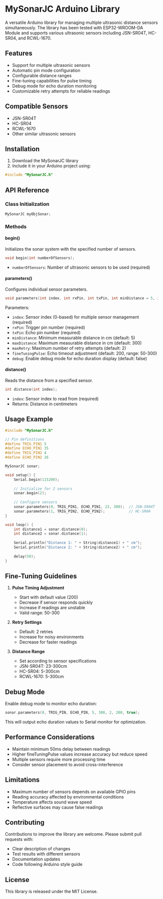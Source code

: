 # MySonarJC Arduino Library

A versatile Arduino library for managing multiple ultrasonic distance sensors simultaneously. The library has been tested with ESP32-WROOM-DA Module and supports various ultrasonic sensors including JSN-SR04T, HC-SR04, and RCWL-1670.

## Features

- Support for multiple ultrasonic sensors
- Automatic pin mode configuration
- Configurable distance ranges
- Fine-tuning capabilities for pulse timing
- Debug mode for echo duration monitoring
- Customizable retry attempts for reliable readings

## Compatible Sensors

- JSN-SR04T
- HC-SR04
- RCWL-1670
- Other similar ultrasonic sensors

## Installation

1. Download the MySonarJC library
2. Include it in your Arduino project using:
```cpp
#include "MySonarJC.h"
```

## API Reference

### Class Initialization
```cpp
MySonarJC myObjSonar;
```

### Methods

#### begin()
Initializes the sonar system with the specified number of sensors.
```cpp
void begin(int numberOfSensors);
```
- `numberOfSensors`: Number of ultrasonic sensors to be used (required)

#### parameters()
Configures individual sensor parameters.
```cpp
void parameters(int index, int rxPin, int txPin, int minDistance = 5, int maxDistance = 300, int maxRetry = 2, int fineTuningPulse = 200, bool debug = false);
```

Parameters:
- `index`: Sensor index (0-based) for multiple sensor management (required)
- `rxPin`: Trigger pin number (required)
- `txPin`: Echo pin number (required)
- `minDistance`: Minimum measurable distance in cm (default: 5)
- `maxDistance`: Maximum measurable distance in cm (default: 300)
- `maxRetry`: Maximum number of retry attempts (default: 2)
- `fineTuningPulse`: Echo timeout adjustment (default: 200, range: 50-300)
- `debug`: Enable debug mode for echo duration display (default: false)

#### distance()
Reads the distance from a specified sensor.
```cpp
int distance(int index);
```
- `index`: Sensor index to read from (required)
- Returns: Distance in centimeters

## Usage Example

```cpp
#include "MySonarJC.h"

// Pin definitions
#define TRIG_PIN1 5
#define ECHO_PIN1 35
#define TRIG_PIN2 4
#define ECHO_PIN2 26

MySonarJC sonar;

void setup() {
    Serial.begin(115200);
    
    // Initialize for 2 sensors
    sonar.begin(2);
    
    // Configure sensors
    sonar.parameters(0, TRIG_PIN1, ECHO_PIN1, 23, 300);  // JSN-SR04T
    sonar.parameters(1, TRIG_PIN2, ECHO_PIN2);           // HC-SR04
}

void loop() {
    int distance1 = sonar.distance(0);
    int distance2 = sonar.distance(1);
    
    Serial.println("Distance 1: " + String(distance1) + " cm");
    Serial.println("Distance 2: " + String(distance2) + " cm");
    
    delay(50);
}
```

## Fine-Tuning Guidelines

1. **Pulse Timing Adjustment**
   - Start with default value (200)
   - Decrease if sensor responds quickly
   - Increase if readings are unstable
   - Valid range: 50-300

2. **Retry Settings**
   - Default: 2 retries
   - Increase for noisy environments
   - Decrease for faster readings

3. **Distance Range**
   - Set according to sensor specifications
   - JSN-SR04T: 23-300cm
   - HC-SR04: 5-300cm
   - RCWL-1670: 5-300cm

## Debug Mode

Enable debug mode to monitor echo duration:
```cpp
sonar.parameters(0, TRIG_PIN, ECHO_PIN, 5, 300, 2, 200, true);
```
This will output echo duration values to Serial monitor for optimization.

## Performance Considerations

- Maintain minimum 50ms delay between readings
- Higher fineTuningPulse values increase accuracy but reduce speed
- Multiple sensors require more processing time
- Consider sensor placement to avoid cross-interference

## Limitations

- Maximum number of sensors depends on available GPIO pins
- Reading accuracy affected by environmental conditions
- Temperature affects sound wave speed
- Reflective surfaces may cause false readings

## Contributing

Contributions to improve the library are welcome. Please submit pull requests with:
- Clear description of changes
- Test results with different sensors
- Documentation updates
- Code following Arduino style guide

## License

This library is released under the MIT License.
